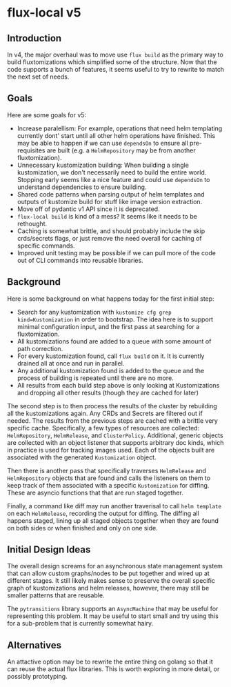 # flux-local v5

## Introduction

In v4, the major overhaul was to move use `flux build` as the primary way to
build fluxtomizations which simplified some of the structure. Now that the
code supports a bunch of features, it seems useful to try to rewrite to match
the next set of needs.

## Goals

Here are some goals for v5:

- Increase paralellism: For example, operations that need helm templating
  currently dont' start until all other helm operations have finished. This
  may be able to happen if we can use `dependsOn` to ensure all pre-requisites
  are built (e.g. a `HelmRepository` may be from another fluxtomization).
- Unnecessary kustomization building: When building a single kustomization,
  we don't necessarily need to build the entire world. Stopping early seems
  like a nice feature and could use `dependsOn` to understand dependencies
  to ensure building.
- Shared code patterns when parsing output of helm templates and outputs of
  kustomize build for stuff like image version extraction.
- Move off of pydantic v1 API since it is deprecated. 
- `flux-local build` is kind of a mess? It seems like it needs to be rethought.
- Caching is somewhat brittle, and should probably include the skip crds/secrets
  flags, or just remove the need overall for caching of specific commands.
- Improved unit testing may be possible if we can pull more of the code out of
  CLI commands into reusable libraries.
  

## Background

Here is some background on what happens today for the first initial step:
- Search for any kustomization with `kustomize cfg grep kind=Kustomization` in
  order to bootstrap. The idea here is to support minimal configuration input,
  and the first pass at searching for a fluxtomization.
- All kustomizations found are added to a queue with some amount of path correction.
- For every kustomization found, call `flux build` on it. It is currently drained
  all at once and run in parallel.
- Any additional kustomization found is added to the queue and the process of
  building is repeated until there are no more.
- All results from each build step above is only looking at Kustomizations and
  dropping all other results (though they are cached for later)

The second step is to then process the results of the cluster by rebuilding
all the kustomizations again. Any CRDs and Secrets are filtered out if needed.
The results from the previous steps are cached with a brittle very specific
cache. Specifically, a few types of resources are collected: `HelmRepository`,
`HelmRelease`, and `ClusterPolicy`. Additional, generic objects are collected
with an object listener that supports arbitrary doc kinds, which in practice
is used for tracking images used. Each of the objects built are associated
with the generated `Kustomization` object.

Then there is another pass that specifically traverses `HelmRelease` and
`HelmRepository` objects that are found and calls the listeners on them to
keep track of them associated with a specific `Kustomization` for diffing.
These are asyncio functions that that are run staged together.

Finally, a command like diff may run another traverisal to call `helm template`
on each `HelmRelease`, recording the output for diffing. The diffing all happens
staged, lining up all staged objects together when they are found on both
sides or when finished and only on one side.

## Initial Design Ideas

The overall design screams for an asynchronous state management system that can
allow custom graphs/nodes to be put together and wired up at different stages.
It still likely makes sense to preserve the overall specific graph of kustomizations
and helm releases, however, there may still be smaller patterns that are reusable.

The `pytransitions` library supports an `AsyncMachine` that may be useful for
representing this problem. It may be useful to start small and try using this
for a sub-problem that is currently somewhat hairy.

## Alternatives

An attactive option may be to rewrite the entire thing on golang so that it can
reuse the actual flux libraries. This is worth exploring in more detail, or
possibly prototyping.